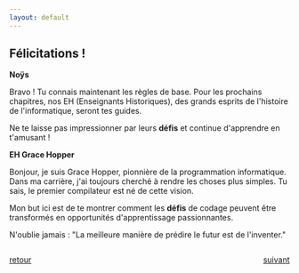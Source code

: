 ```yaml
---
layout: default
---
```


<div markdown="1">

## Félicitations !

**Noÿs**

Bravo ! Tu connais maintenant les règles de base. Pour les prochains chapitres, nos EH (Enseignants Historiques), des grands esprits de l'histoire de l'informatique, seront tes guides.

Ne te laisse pas impressionner par leurs **défis** et continue d'apprendre en t'amusant !

</div>

<div markdown="1">

**EH Grace Hopper**

Bonjour, je suis Grace Hopper, pionnière de la programmation informatique. Dans ma carrière, j'ai toujours cherché à rendre les choses plus simples. Tu sais, le premier compilateur est né de cette vision.

Mon but ici est de te montrer comment les **défis** de codage peuvent être transformés en opportunités d'apprentissage passionnantes.

N'oublie jamais : "La meilleure manière de prédire le futur est de l'inventer."

</div>

<div markdown="1" style="grid-column: 1 / -1; display: flex; justify-content: space-between">

[retour](./2)

[suivant](./4)

</div>
